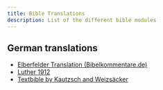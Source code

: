 ```yaml
---
title: Bible Translations
description: List of the different bible modules
---
```

## German translations
- [Elberfelder Translation (Bibelkommentare.de)](/translations/elbbk/)
- [Luther 1912](/translations/luther1912/)
- [Textbible by Kautzsch and Weizsäcker](/translations/tkw/)
